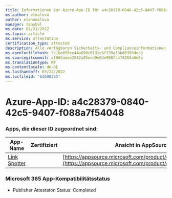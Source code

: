 ```yaml
---
title: Informationen zur Azure-App-ID für a4c28379-0840-42c5-9407-f088a7f54048
ms.author: elmalova
author: elenamalova
manager: tonybal
ms.date: 03/21/2022
ms.topic: article
ms.service: attestation
certification_type: attested
description: Alle verfügbaren Sicherheits- und Complianceinformationen für a4c28379-0840-42c5-9407-f088a7f54048.
ms.openlocfilehash: 7a1ba056ee44a090c6131c6f139af3bd6398dec6
ms.sourcegitcommit: af065aeee2812a85ead9e0de968fc474204a6e8a
ms.translationtype: MT
ms.contentlocale: de-DE
ms.lasthandoff: 03/22/2022
ms.locfileid: "63698335"
---
```

# <a name="azure-app-id-a4c28379-0840-42c5-9407-f088a7f54048"></a>Azure-App-ID: a4c28379-0840-42c5-9407-f088a7f54048


### <a name="apps-associated-with-this-id"></a>Apps, die dieser ID zugeordnet sind:
| **App-Name** | **Zertifiziert** | **Ansicht in AppSource** |
|--------------|---------------|-----------------------|
| [Link Spotter](../forward/WA200003092.md) |  | [https://appsource.microsoft.com/product/office/WA200003092](https://appsource.microsoft.com/product/office/WA200003092) |

### <a name="microsoft-365-app-compliance-status"></a>Microsoft 365 App-Kompatibilitätsstatus
- Publisher Attestaton Status: Completed
